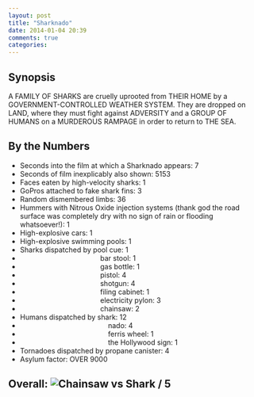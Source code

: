 ```yaml
---
layout: post
title: "Sharknado"
date: 2014-01-04 20:39
comments: true
categories: 
---
```


Synopsis
--------

A FAMILY OF SHARKS are cruelly uprooted from THEIR HOME by a GOVERNMENT-CONTROLLED WEATHER SYSTEM. They are dropped on LAND, where they must fight against ADVERSITY and a GROUP OF HUMANS on a MURDEROUS RAMPAGE in order to return to THE SEA.

By the Numbers
--------------

* Seconds into the film at which a Sharknado appears: 7
* Seconds of film inexplicably also shown: 5153
* Faces eaten by high-velocity sharks: 1
* GoPros attached to fake shark fins: 3
* Random dismembered limbs: 36
* Hummers with Nitrous Oxide injection systems (thank god the road surface was completely dry with no sign of rain or flooding whatsoever!): 1
* High-explosive cars: 1
* High-explosive swimming pools: 1
* Sharks dispatched by pool cue: 1
* &nbsp;&nbsp;&nbsp;&nbsp;&nbsp;&nbsp;&nbsp;&nbsp;&nbsp;&nbsp;&nbsp;&nbsp;&nbsp;&nbsp;&nbsp;&nbsp;&nbsp;&nbsp;&nbsp;&nbsp;&nbsp;&nbsp;&nbsp;&nbsp;&nbsp;&nbsp;&nbsp;&nbsp;&nbsp;&nbsp;&nbsp;&nbsp;&nbsp;&nbsp;&nbsp;&nbsp;&nbsp;&nbsp;&nbsp;&nbsp;&nbsp;bar stool: 1
* &nbsp;&nbsp;&nbsp;&nbsp;&nbsp;&nbsp;&nbsp;&nbsp;&nbsp;&nbsp;&nbsp;&nbsp;&nbsp;&nbsp;&nbsp;&nbsp;&nbsp;&nbsp;&nbsp;&nbsp;&nbsp;&nbsp;&nbsp;&nbsp;&nbsp;&nbsp;&nbsp;&nbsp;&nbsp;&nbsp;&nbsp;&nbsp;&nbsp;&nbsp;&nbsp;&nbsp;&nbsp;&nbsp;&nbsp;&nbsp;&nbsp;gas bottle: 1
* &nbsp;&nbsp;&nbsp;&nbsp;&nbsp;&nbsp;&nbsp;&nbsp;&nbsp;&nbsp;&nbsp;&nbsp;&nbsp;&nbsp;&nbsp;&nbsp;&nbsp;&nbsp;&nbsp;&nbsp;&nbsp;&nbsp;&nbsp;&nbsp;&nbsp;&nbsp;&nbsp;&nbsp;&nbsp;&nbsp;&nbsp;&nbsp;&nbsp;&nbsp;&nbsp;&nbsp;&nbsp;&nbsp;&nbsp;&nbsp;&nbsp;pistol: 4
* &nbsp;&nbsp;&nbsp;&nbsp;&nbsp;&nbsp;&nbsp;&nbsp;&nbsp;&nbsp;&nbsp;&nbsp;&nbsp;&nbsp;&nbsp;&nbsp;&nbsp;&nbsp;&nbsp;&nbsp;&nbsp;&nbsp;&nbsp;&nbsp;&nbsp;&nbsp;&nbsp;&nbsp;&nbsp;&nbsp;&nbsp;&nbsp;&nbsp;&nbsp;&nbsp;&nbsp;&nbsp;&nbsp;&nbsp;&nbsp;&nbsp;shotgun: 4
* &nbsp;&nbsp;&nbsp;&nbsp;&nbsp;&nbsp;&nbsp;&nbsp;&nbsp;&nbsp;&nbsp;&nbsp;&nbsp;&nbsp;&nbsp;&nbsp;&nbsp;&nbsp;&nbsp;&nbsp;&nbsp;&nbsp;&nbsp;&nbsp;&nbsp;&nbsp;&nbsp;&nbsp;&nbsp;&nbsp;&nbsp;&nbsp;&nbsp;&nbsp;&nbsp;&nbsp;&nbsp;&nbsp;&nbsp;&nbsp;&nbsp;filing cabinet: 1
* &nbsp;&nbsp;&nbsp;&nbsp;&nbsp;&nbsp;&nbsp;&nbsp;&nbsp;&nbsp;&nbsp;&nbsp;&nbsp;&nbsp;&nbsp;&nbsp;&nbsp;&nbsp;&nbsp;&nbsp;&nbsp;&nbsp;&nbsp;&nbsp;&nbsp;&nbsp;&nbsp;&nbsp;&nbsp;&nbsp;&nbsp;&nbsp;&nbsp;&nbsp;&nbsp;&nbsp;&nbsp;&nbsp;&nbsp;&nbsp;&nbsp;electricity pylon: 3
* &nbsp;&nbsp;&nbsp;&nbsp;&nbsp;&nbsp;&nbsp;&nbsp;&nbsp;&nbsp;&nbsp;&nbsp;&nbsp;&nbsp;&nbsp;&nbsp;&nbsp;&nbsp;&nbsp;&nbsp;&nbsp;&nbsp;&nbsp;&nbsp;&nbsp;&nbsp;&nbsp;&nbsp;&nbsp;&nbsp;&nbsp;&nbsp;&nbsp;&nbsp;&nbsp;&nbsp;&nbsp;&nbsp;&nbsp;&nbsp;&nbsp;chainsaw: 2
* Humans dispatched by shark: 12
* &nbsp;&nbsp;&nbsp;&nbsp;&nbsp;&nbsp;&nbsp;&nbsp;&nbsp;&nbsp;&nbsp;&nbsp;&nbsp;&nbsp;&nbsp;&nbsp;&nbsp;&nbsp;&nbsp;&nbsp;&nbsp;&nbsp;&nbsp;&nbsp;&nbsp;&nbsp;&nbsp;&nbsp;&nbsp;&nbsp;&nbsp;&nbsp;&nbsp;&nbsp;&nbsp;&nbsp;&nbsp;&nbsp;&nbsp;&nbsp;&nbsp;&nbsp;&nbsp;&nbsp;&nbsp;nado: 4
* &nbsp;&nbsp;&nbsp;&nbsp;&nbsp;&nbsp;&nbsp;&nbsp;&nbsp;&nbsp;&nbsp;&nbsp;&nbsp;&nbsp;&nbsp;&nbsp;&nbsp;&nbsp;&nbsp;&nbsp;&nbsp;&nbsp;&nbsp;&nbsp;&nbsp;&nbsp;&nbsp;&nbsp;&nbsp;&nbsp;&nbsp;&nbsp;&nbsp;&nbsp;&nbsp;&nbsp;&nbsp;&nbsp;&nbsp;&nbsp;&nbsp;&nbsp;&nbsp;&nbsp;&nbsp;ferris wheel: 1
* &nbsp;&nbsp;&nbsp;&nbsp;&nbsp;&nbsp;&nbsp;&nbsp;&nbsp;&nbsp;&nbsp;&nbsp;&nbsp;&nbsp;&nbsp;&nbsp;&nbsp;&nbsp;&nbsp;&nbsp;&nbsp;&nbsp;&nbsp;&nbsp;&nbsp;&nbsp;&nbsp;&nbsp;&nbsp;&nbsp;&nbsp;&nbsp;&nbsp;&nbsp;&nbsp;&nbsp;&nbsp;&nbsp;&nbsp;&nbsp;&nbsp;&nbsp;&nbsp;&nbsp;&nbsp;the Hollywood sign: 1
* Tornadoes dispatched by propane canister: 4
* Asylum factor: OVER 9000

Overall: ![Chainsaw vs Shark](//files.ianrenton.com/sites/filmreviews/sharknado.gif) / 5
-------------